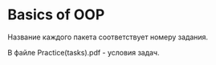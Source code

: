 # Basics of OOP

Название каждого пакета соответствует номеру задания.

В файле Practice(tasks).pdf - условия задач.